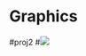 # Graphics

#proj2
#<img src="https://user-images.githubusercontent.com/79133019/166618304-108818a9-0678-4dfe-8f27-67e3795b1c1d.mp4">

